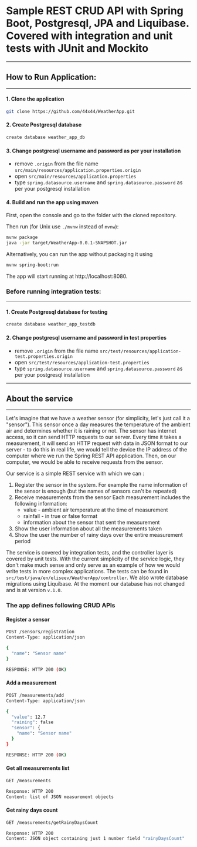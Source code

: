 # Sample REST CRUD API with Spring Boot, Postgresql, JPA and Liquibase. Covered with integration and unit tests with JUnit and Mockito
---
## How to Run Application:
---
#### 1. Clone the application
```bash
git clone https://github.com/44x44/WeatherApp.git
```
#### 2. Create Postgresql database
```bash
create database weather_app_db
```
#### 3. Change postgresql username and password as per your installation
* remove `.origin` from the file name `src/main/resources/application.properties.origin`
* open `src/main/resources/application.properties`
* type `spring.datasource.username` and `spring.datasource.password` as per your postgresql installation

#### 4. Build and run the app using maven
First, open the console and go to the folder with the cloned repository.

Then run (for Unix use `./mvnw` instead of `mvnw`):
```bash
mvnw package
java -jar target/WeatherApp-0.0.1-SNAPSHOT.jar
```
Alternatively, you can run the app without packaging it using
```bash
mvnw spring-boot:run
```
The app will start running at http://localhost:8080.


### Before running integration tests:
---
#### 1. Create Postgresql database for testing
```bash
create database weather_app_testdb
```
#### 2. Change postgresql username and password in test properties
* remove `.origin` from the file name `src/test/resources/application-test.properties.origin`
* open `src/test/resources/application-test.properties`
* type `spring.datasource.username` and `spring.datasource.password` as per your postgresql installation

---
## About the service
---

Let's imagine that we have a weather sensor (for simplicity, let's just call it a "sensor"). This sensor once a day measures the temperature of the ambient air and determines whether it is raining or not.
The sensor has internet access, so it can send HTTP requests to our server.
Every time it takes a measurement, it will send an HTTP request with data in JSON format to our server - to do this in real life, we would tell the device the IP address of the computer where we run the Spring REST API application. Then, on our computer, we would be able to receive requests from the sensor.

Our service is a simple REST service with which we can :
1. Register the sensor in the system.
   For example the name information of the sensor is enough (but the names of sensors can't be repeated)
2. Receive measurements from the sensor
   Each measurement includes the following information:
   * value - ambient air temperature at the time of measurement
   * rainfall - in true or false format
   * information about the sensor that sent the measurement
3. Show the user information about all the measurements taken
4. Show the user the number of rainy days over the entire measurement period

The service is covered by integration tests, and the controller layer is covered by unit tests. With the current simplicity of the service logic, they don't make much sense and only serve as an example of how we would write tests in more complex applications. The tests can be found in `src/test/java/en/eliseev/WeatherApp/controller`.
We also wrote database migrations using Liquibase. At the moment our database has not changed and is at version `v.1.0`.

### The app defines following CRUD APIs

#### Register a sensor
```bash
POST /sensors/registration
Content-Type: application/json

{
  "name": "Sensor name"
}

RESPONSE: HTTP 200 (OK)
```

#### Add a measurement
```bash
POST /measurements/add
Content-Type: application/json

{
  "value": 12.7
  "raining": false
  "sensor": {
    "name": "Sensor name"
  }
}

RESPONSE: HTTP 200 (OK)
```

#### Get all measurements list
```bash
GET /measurements

Response: HTTP 200
Content: list of JSON measurement objects
```

#### Get rainy days count
```bash
GET /measurements/getRainyDaysCount

Response: HTTP 200
Content: JSON object containing just 1 number field "rainyDaysCount"
```
